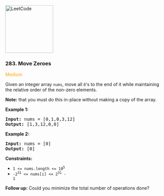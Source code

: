 <a href="https://leetcode.com/problems/move-zeroes/">
    <img src="https://assets.leetcode.com/static_assets/public/webpack_bundles/images/logo-dark.e99485d9b.svg"
        style="width:150px" alt="LeetCode"/>
</a>

### 283. Move Zeroes

<span style="color:orange">Medium</span>

Given an integer array `nums`, move all `0`'s to the end of it while maintaining
the relative order of the non-zero elements.

__Note:__ that you must do this in-place without making a copy of the array.

__Example 1:__
<pre>
<b>Input:</b> nums = [0,1,0,3,12]
<b>Output:</b> [1,3,12,0,0]
</pre>

__Example 2:__
<pre>
<b>Input:</b> nums = [0]
<b>Output:</b> [0]
</pre>

__Constraints:__

* <code>1 <= nums.length <= 10<sup>5</sup></code>
* <code>-2<sup>31</sup> <= nums[i] <= 2<sup>31</sup> - 1</code>

__Follow up:__
Could you minimize the total number of operations done?
